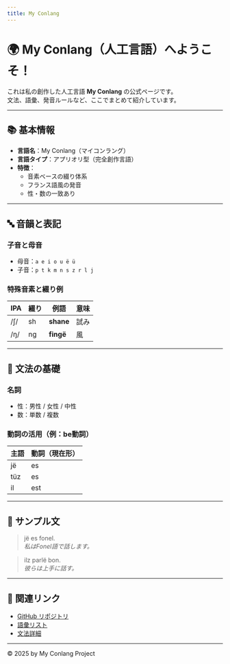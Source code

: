 ```yaml
---
title: My Conlang
---
```


# 🌍 My Conlang（人工言語）へようこそ！

これは私の創作した人工言語 **My Conlang** の公式ページです。  
文法、語彙、発音ルールなど、ここでまとめて紹介しています。

---

## 📚 基本情報

- **言語名**：My Conlang（マイコンラング）
- **言語タイプ**：アプリオリ型（完全創作言語）
- **特徴**：
  - 音素ベースの綴り体系
  - フランス語風の発音
  - 性・数の一致あり

---

## 🔤 音韻と表記

### 子音と母音

- 母音：`a e i o u ë ü`
- 子音：`p t k m n s z r l j`

### 特殊音素と綴り例

| IPA | 綴り | 例語 | 意味 |
|-----|------|------|------|
| /ʃ/ | sh   | **shane** | 試み |
| /ŋ/ | ng   | **fingë** | 風 |

---

## 🧠 文法の基礎

### 名詞

- 性：男性 / 女性 / 中性
- 数：単数 / 複数

### 動詞の活用（例：be動詞）

| 主語 | 動詞（現在形） |
|------|----------------|
| jë   | es             |
| tüz  | es             |
| il   | est            |

---

## 📖 サンプル文

> jë es fonel.  
> *私はFonel語で話します。*

> ilz parlë bon.  
> *彼らは上手に話す。*

---

## 🔗 関連リンク

- [GitHub リポジトリ](https://github.com/your-username/your-repo)
- [語彙リスト](vocab.md)
- [文法詳細](grammar.md)

---

© 2025 by My Conlang Project
